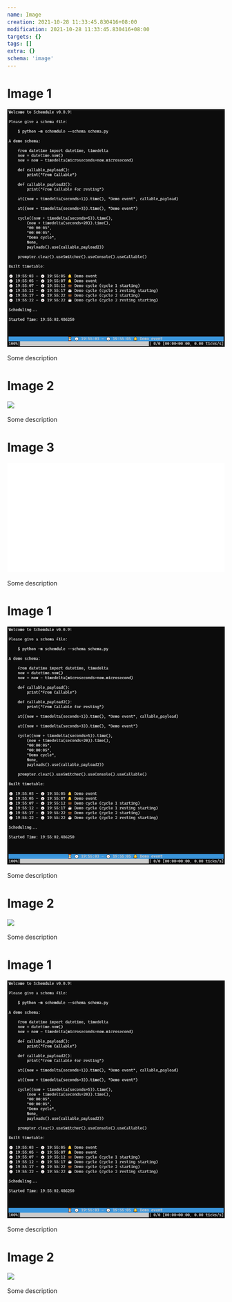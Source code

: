 ```yaml
---
name: Image
creation: 2021-10-28 11:33:45.830416+08:00
modification: 2021-10-28 11:33:45.830416+08:00
targets: {}
tags: []
extra: {}
schema: 'image'
---
```


# Image 1

![](https://github.com/StardustDL/own-staticfile-hosting/raw/master/schemdule/terminal.png)

Some description

# Image 2

![](https://github.com/StardustDL/own-staticfile-hosting/raw/master/acblog/images/preview-archive.png)

Some description

# Image 3

![](../assets/logo.svg)

Some description

# Image 1

![](https://github.com/StardustDL/own-staticfile-hosting/raw/master/schemdule/terminal.png)

Some description

# Image 2

![](https://github.com/StardustDL/own-staticfile-hosting/raw/master/acblog/images/preview-archive.png)

Some description

# Image 1

![](https://github.com/StardustDL/own-staticfile-hosting/raw/master/schemdule/terminal.png)

Some description

# Image 2

![](https://github.com/StardustDL/own-staticfile-hosting/raw/master/acblog/images/preview-archive.png)

Some description